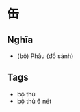 # 缶

## Nghĩa
* (bộ) Phẫu (đồ sành)

## Tags
* bộ thủ
* bộ thủ 6 nét

<script>window.HANZI_FIELD='缶';</script>
